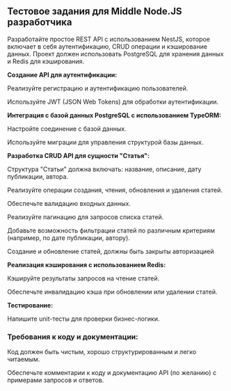 ## Тестовое задания для Middle Node.JS разработчика
Разработайте простое REST API с использованием NestJS, которое включает в себя аутентификацию, CRUD операции и кэширование данных. Проект должен использовать PostgreSQL для хранения данных и Redis для кэширования.

**Создание API для аутентификации:**

Реализуйте регистрацию и аутентификацию пользователей.

Используйте JWT (JSON Web Tokens) для обработки аутентификации.

**Интеграция с базой данных PostgreSQL с использованием TypeORM:**

Настройте соединение с базой данных.

Используйте миграции для управления структурой базы данных.

**Разработка CRUD API для сущности "Статья":**

Структура "Статьи" должна включать: название, описание, дату публикации, автора.

Реализуйте операции создания, чтения, обновления и удаления статей.

Обеспечьте валидацию входных данных.

Реализуйте пагинацию для запросов списка статей.

Добавьте возможность фильтрации статей по различным критериям (например, по дате публикации, автору).

Создание и обновление статей, должны быть закрыты авторизацией

**Реализация кэширования с использованием Redis:**

Кэшируйте результаты запросов на чтение статей.

Обеспечьте инвалидацию кэша при обновлении или удалении статей.

**Тестирование:**

Напишите unit-тесты для проверки бизнес-логики.

### **Требования к коду и документации:**

Код должен быть чистым, хорошо структурированным и легко читаемым.

Обеспечьте комментарии к коду и документацию API (по желанию) с примерами запросов и ответов.

